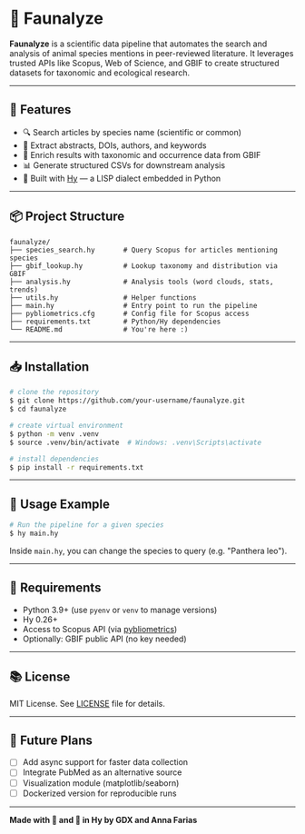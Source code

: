 # 🐾 Faunalyze

**Faunalyze** is a scientific data pipeline that automates the search and analysis of animal species mentions in peer-reviewed literature.
It leverages trusted APIs like Scopus, Web of Science, and GBIF to create structured datasets for taxonomic and ecological research.

---

## 🚀 Features

- 🔍 Search articles by species name (scientific or common)
- 📄 Extract abstracts, DOIs, authors, and keywords
- 🌿 Enrich results with taxonomic and occurrence data from GBIF
- 📊 Generate structured CSVs for downstream analysis
- 🧪 Built with [Hy](https://hylang.org/) — a LISP dialect embedded in Python

---

## 📦 Project Structure

```
faunalyze/
├── species_search.hy       # Query Scopus for articles mentioning species
├── gbif_lookup.hy          # Lookup taxonomy and distribution via GBIF
├── analysis.hy             # Analysis tools (word clouds, stats, trends)
├── utils.hy                # Helper functions
├── main.hy                 # Entry point to run the pipeline
├── pybliometrics.cfg       # Config file for Scopus access
├── requirements.txt        # Python/Hy dependencies
└── README.md               # You're here :)
```

---

## 📥 Installation

```bash
# clone the repository
$ git clone https://github.com/your-username/faunalyze.git
$ cd faunalyze

# create virtual environment
$ python -m venv .venv
$ source .venv/bin/activate  # Windows: .venv\Scripts\activate

# install dependencies
$ pip install -r requirements.txt
```

---

## 🧪 Usage Example

```bash
# Run the pipeline for a given species
$ hy main.hy
```

Inside `main.hy`, you can change the species to query (e.g. "Panthera leo").

---

## 📄 Requirements

- Python 3.9+ (use `pyenv` or `venv` to manage versions)
- Hy 0.26+
- Access to Scopus API (via [pybliometrics](https://pybliometrics.readthedocs.io/en/stable/))
- Optionally: GBIF public API (no key needed)

---

## 📚 License

MIT License. See [LICENSE](LICENSE) file for details.

---

## 🌱 Future Plans

- [ ] Add async support for faster data collection
- [ ] Integrate PubMed as an alternative source
- [ ] Visualization module (matplotlib/seaborn)
- [ ] Dockerized version for reproducible runs

---

**Made with 🧠 and 🐍 in Hy by GDX and Anna Farias**
